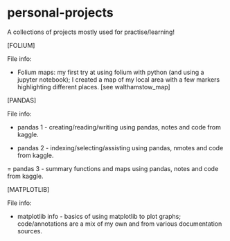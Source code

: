 # personal-projects
A collections of projects mostly used for practise/learning! 

[FOLIUM]

File info:
- Folium maps: my first try at using folium with python (and using a jupyter notebook); I created a map of my local area with a few markers highlighting different places. [see walthamstow_map]


[PANDAS]

File info:
- pandas 1 - creating/reading/writing using pandas, notes and code from kaggle.

- pandas 2 - indexing/selecting/assisting using pandas, nmotes and code from kaggle.

= pandas 3 - summary functions and maps using pandas, notes and code from kaggle.


[MATPLOTLIB]

File info:
- matplotlib info - basics of using matplotlib to plot graphs; code/annotations are a mix of my own and from various documentation sources.
